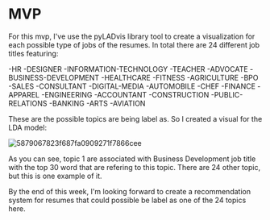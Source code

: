 # MVP

For this mvp, I've use the pyLADvis library tool to create a visualization for each possible type of jobs of the resumes. In total
there are 24 different job titles featuring:

  -HR 
  -DESIGNER 
  -INFORMATION-TECHNOLOGY 
  -TEACHER 
  -ADVOCATE
  -BUSINESS-DEVELOPMENT 
  -HEALTHCARE 
  -FITNESS 
  -AGRICULTURE
  -BPO 
  -SALES 
  -CONSULTANT 
  -DIGITAL-MEDIA 
  -AUTOMOBILE
  -CHEF 
  -FINANCE 
  -APPAREL 
  -ENGINEERING 
  -ACCOUNTANT
  -CONSTRUCTION 
  -PUBLIC-RELATIONS 
  -BANKING 
  -ARTS 
  -AVIATION
  
These are the possible topics are being label as. So I created a visual for the LDA model:

![5879067823f687fa0909271f7866cee](https://user-images.githubusercontent.com/43353401/140814983-9caa27fd-73d1-4da2-b048-69c2c277691c.png)

As you can see, topic 1 are associated with Business Development job title with the top 30 word that are refering to this topic.
There are 24 other topic, but this is one example of it.

By the end of this week, I'm looking forward to create a recommendation system for resumes that could possible be label as one 
of the 24 topics here.

